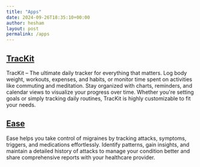 ```yaml
---
title: "Apps"
date: 2024-09-26T18:35:10+00:00
author: hesham
layout: post
permalink: /apps
---
```


## [TracKit](https://apps.apple.com/app/trackit-daily-tracker-logger/id684374465)
TracKit – The ultimate daily tracker for everything that matters. Log body weight, workouts, expenses, and habits, or monitor time spent on activities like commuting and meditation. Stay organized with charts, reminders, and calendar views to visualize your progress over time. Whether you're setting goals or simply tracking daily routines, TracKit is highly customizable to fit your needs. 

## [Ease](https://apps.apple.com/app/ease-migraine-tracker/id6670308958)
Ease helps you take control of migraines by tracking attacks, symptoms, triggers, and medications effortlessly. Identify patterns, gain insights, and maintain a detailed history of attacks to manage your condition better and share comprehensive reports with your healthcare provider.
